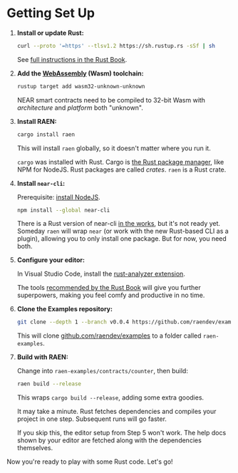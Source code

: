 # Getting Set Up

1. **Install or update Rust:**

   ```bash
   curl --proto '=https' --tlsv1.2 https://sh.rustup.rs -sSf | sh
   ```

   See [full instructions in the Rust Book](https://doc.rust-lang.org/book/ch01-01-installation.html).

2. **Add the [WebAssembly](https://webassembly.org/) (Wasm) toolchain:** 

   ```bash
   rustup target add wasm32-unknown-unknown
   ```

   NEAR smart contracts need to be compiled to 32-bit Wasm with _architecture_ and _platform_ both "unknown".


3. **Install RAEN:**

   ```bash
   cargo install raen
   ```

   This will install `raen` globally, so it doesn't matter where you run it.

   `cargo` was installed with Rust. Cargo is [the Rust package manager](https://doc.rust-lang.org/cargo/index.html), like NPM for NodeJS. Rust packages are called _crates_. `raen` is a Rust crate.

4. **Install `near-cli`:**

   Prerequisite: [install NodeJS](https://nodejs.dev/learn/how-to-install-nodejs).

   ```bash
   npm install --global near-cli
   ```

   There is a Rust version of near-cli [in the works](https://github.com/near/near-cli-rs), but it's not ready yet. Someday `raen` will wrap `near` (or work with the new Rust-based CLI as a plugin), allowing you to only install one package. But for now, you need both.

5. **Configure your editor:**

   In Visual Studio Code, install the [rust-analyzer extension](https://marketplace.visualstudio.com/items?itemName=rust-lang.rust-analyzer).

   The tools [recommended by the Rust Book](https://doc.rust-lang.org/book/appendix-04-useful-development-tools.html) will give you further superpowers, making you feel comfy and productive in no time.

6. **Clone the Examples repository:**

   ```bash
   git clone --depth 1 --branch v0.0.4 https://github.com/raendev/examples.git --recursive raen-examples
   ```

   This will clone [github.com/raendev/examples](https://github.com/raendev/examples) to a folder called `raen-examples`.

7. **Build with RAEN:**

   Change into `raen-examples/contracts/counter`, then build:

   ```bash
   raen build --release
   ```

   This wraps `cargo build --release`, adding some extra goodies.

   It may take a minute. Rust fetches dependencies and compiles your project in one step. Subsequent runs will go faster.

   If you skip this, the editor setup from Step 5 won't work. The help docs shown by your editor are fetched along with the dependencies themselves.

Now you're ready to play with some Rust code. Let's go!
